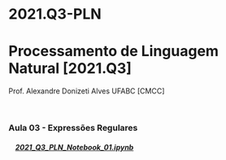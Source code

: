 # 2021.Q3-PLN
# Processamento de Linguagem Natural [2021.Q3]

Prof. Alexandre Donizeti Alves
UFABC [CMCC]

<br>

### **Aula 03 - Expressões Regulares**

##### &nbsp;&nbsp;&nbsp; [2021_Q3_PLN_Notebook_01.ipynb](https://github.com/adalves-ufabc/2021.Q3-PLN/blob/main/Aula%2003/2021_Q3_PLN_Notebook_01.ipynb)


